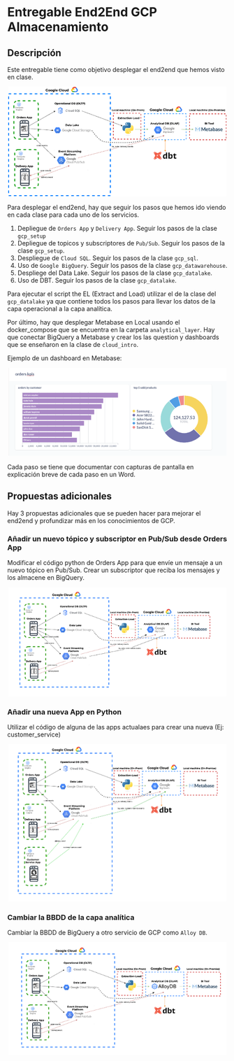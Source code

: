 # Entregable End2End GCP Almacenamiento

## Descripción

Este entregable tiene como objetivo desplegar el end2end que hemos visto en clase. 

<p align="center">
<img src=".images/arquitectura.png" alt="drawing" width="500"/>
</p>

Para desplegar el end2end, hay que seguir los pasos que hemos ido viendo en cada clase para cada uno de los servicios.

1. Depliegue de `Orders App` y `Delivery App`. Seguir los pasos de la clase `gcp_setup`
2. Depliegue de topicos y subscriptores de `Pub/Sub`. Seguir los pasos de la clase `gcp_setup`.
3. Despliegue de `Cloud SQL`. Seguir los pasos de la clase `gcp_sql`.
4. Uso de `Google BigQuery`. Seguir los pasos de la clase `gcp_datawarehouse`.
5. Despliege del Data Lake. Seguir los pasos de la clase `gcp_datalake`.
6. Uso de DBT. Seguir los pasos de la clase `gcp_datalake`.

Para ejecutar el script the EL (Extract and Load) utilizar el de la clase del `gcp_datalake` ya que contiene todos los pasos para llevar los datos de la capa operacional a la capa analítica.

Por último, hay que desplegar Metabase en Local usando el docker_compose que se encuentra en la carpeta `analytical_layer`. Hay que conectar BigQuery a Metabase y crear los las question y dashboards que se enseñaron en la clase de `cloud_intro`.

Ejemplo de un dashboard en Metabase:

<p align="center">
<img src=".images/metabase_dashboard.png" alt="drawing" width="500"/>
</p>

Cada paso se tiene que documentar con capturas de pantalla en explicación breve de cada paso en un Word.

## Propuestas adicionales

Hay 3 propuestas adicionales que se pueden hacer para mejorar el end2end y profundizar más en los conocimientos de GCP.


### Añadir un nuevo tópico y subscriptor en Pub/Sub desde Orders App

Modificar el código python de Orders App para que envíe un mensaje a un nuevo tópico en Pub/Sub. Crear un subscriptor que reciba los mensajes y los almacene en BigQuery.

<p align="center">
<img src=".images/propuesta_1.png" alt="drawing" width="500"/>
</p>

### Añadir una nueva App en Python

Utilizar el código de alguna de las apps actualaes para crear una nueva (Ej: customer_service)


<p align="center">
<img src=".images/propuesta_2.png" alt="drawing" width="500"/>
</p>

### Cambiar la BBDD de la capa analítica

Cambiar la BBDD de BigQuery a otro servicio de GCP como `Alloy DB`.

<p align="center">
<img src=".images/propuesta_3.png" alt="drawing" width="500"/>
</p>


